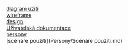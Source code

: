 [diagram užití](diagram_text.md) <br>
[wireframe](wireframe_text.md) <br>
[design](design.md) <br>
[Uživatelská dokumentace](dokumentace.pdf) <br>
[persony](Persony/Persony.md) <br>
[scénáře použití](Persony/Scénáře použití.md) <br>
